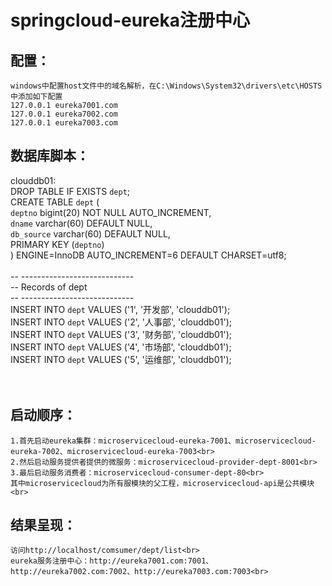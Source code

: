 # springcloud-eureka注册中心
## 配置：<br>
	windows中配置host文件中的域名解析，在C:\Windows\System32\drivers\etc\HOSTS中添加如下配置
	127.0.0.1 eureka7001.com
	127.0.0.1 eureka7002.com
	127.0.0.1 eureka7003.com



## 数据库脚本：<br>
clouddb01:<br>
DROP TABLE IF EXISTS `dept`;<br>
CREATE TABLE `dept` (<br>
  `deptno` bigint(20) NOT NULL AUTO_INCREMENT,<br>
  `dname` varchar(60) DEFAULT NULL,<br>
  `db_source` varchar(60) DEFAULT NULL,<br>
  PRIMARY KEY (`deptno`)<br>
) ENGINE=InnoDB AUTO_INCREMENT=6 DEFAULT CHARSET=utf8;<br>
<br>
-- ----------------------------<br>
-- Records of dept<br>
-- ----------------------------<br>
INSERT INTO `dept` VALUES ('1', '开发部', 'clouddb01');<br>
INSERT INTO `dept` VALUES ('2', '人事部', 'clouddb01');<br>
INSERT INTO `dept` VALUES ('3', '财务部', 'clouddb01');<br>
INSERT INTO `dept` VALUES ('4', '市场部', 'clouddb01');<br>
INSERT INTO `dept` VALUES ('5', '运维部', 'clouddb01');<br>
<br>
<br>
## 启动顺序：<br>
	1.首先启动eureka集群：microservicecloud-eureka-7001、microservicecloud-eureka-7002、microservicecloud-eureka-7003<br>
	2.然后启动服务提供者提供的微服务：microservicecloud-provider-dept-8001<br>
	3.最后启动服务消费者：microservicecloud-consumer-dept-80<br>
	其中microservicecloud为所有服模块的父工程，microservicecloud-api是公共模块<br>
## 结果呈现：<br>
	访问http://localhost/comsumer/dept/list<br>
	eureka服务注册中心：http://eureka7001.com:7001、http://eureka7002.com:7002、http://eureka7003.com:7003<br>
